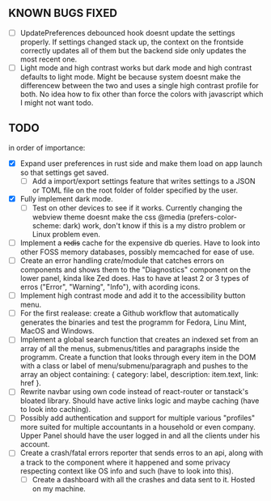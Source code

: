 ## KNOWN BUGS FIXED

- [ ] UpdatePreferences debounced hook doesnt update the settings properly. If settings changed stack up, the context on the frontside correctly updates all of them but the backend side only updates the most recent one.
- [ ] Light mode and high contrast works but dark mode and high contrast defaults to light mode. Might be because system doesnt make the differencew between the two and uses a single high contrast profile for both. No idea how to fix other than force the colors with javascript which I might not want todo.

## TODO

in order of importance:

- [x] Expand user preferences in rust side and make them load on app launch so that settings get saved.
  - [ ] Add a import/export settings feature that writes settings to a JSON or TOML file on the root folder of folder specified by the user.
- [x] Fully implement dark mode.
  - [ ] Test on other devices to see if it works. Currently changing the webview theme doesnt make the css @media (prefers-color-scheme: dark) work, don't know if this is a my distro problem or Linux problem even.
- [ ] Implement a ~~redis~~ cache for the expensive db queries. Have to look into other FOSS memory databases, possibly memcached for ease of use.
- [ ] Create an error handling crate/module that catches errors on components and shows them to the "Diagnostics" component on the lower panel, kinda like Zed does. Has to have at least 2 or 3 types of erros ("Error", "Warning", "Info"), with acording icons.
- [ ] Implement high contrast mode and add it to the accessibility button menu.
- [ ] For the first realease: create a Github workflow that automatically generates the binaries and test the programm for Fedora, Linu Mint, MacOS and Windows.
- [ ] Implement a global search function that creates an indexed set from an array of all the menus, submenus/titles and paragraphs inside the programm. Create a function that looks through every item in the DOM with a class or label of menu/submenu/paragraph and pushes to the array an object containing: { category: label, description: item.text, link: href }.
- [ ] Rewrite navbar using own code instead of react-router or tanstack's bloated library. Should have active links logic and maybe caching (have to look into caching).
- [ ] Possibly add authentication and support for multiple various "profiles" more suited for multiple accountants in a household or even company. Upper Panel should have the user logged in and all the clients under his account.
- [ ] Create a crash/fatal errors reporter that sends erros to an api, along with a track to the component where it happened and some privacy respecting context like OS info and such (have to look into this).
  - [ ] Create a dashboard with all the crashes and data sent to it. Hosted on my machine.
